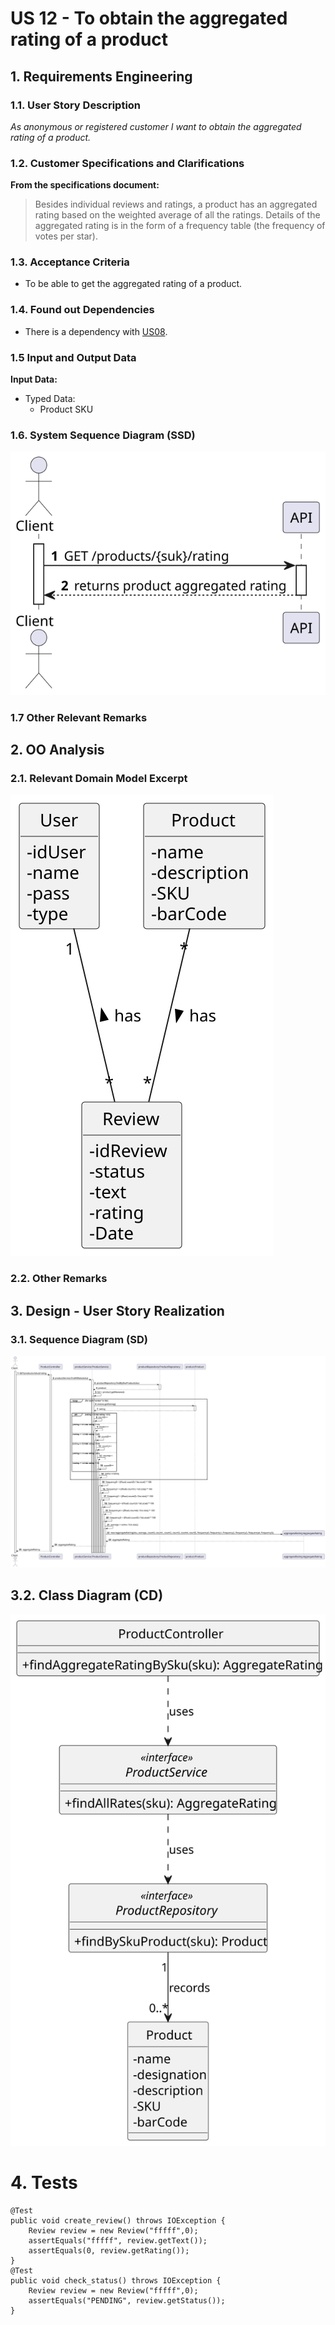 # US 12 - To obtain the aggregated rating of a product

## 1. Requirements Engineering




### 1.1. User Story Description

*As anonymous or registered customer I want to obtain the aggregated rating of a product.*

### 1.2. Customer Specifications and Clarifications 



**From the specifications document:**

> Besides individual reviews and ratings, a product has an aggregated rating based on the weighted average of all the ratings. Details of the aggregated rating is in the form of a frequency table (the frequency of votes per star).


### 1.3. Acceptance Criteria

* To be able to get the aggregated rating of a product.

### 1.4. Found out Dependencies

* There is a dependency with [US08](../US08/US08.md).

### 1.5 Input and Output Data

**Input Data:**
* Typed Data:
    * Product SKU
    

### 1.6. System Sequence Diagram (SSD)



![US12-SSD](US12-SSD.svg)


### 1.7 Other Relevant Remarks




## 2. OO Analysis

### 2.1. Relevant Domain Model Excerpt

![US12-MD](US12-MD.svg)

### 2.2. Other Remarks





## 3. Design - User Story Realization 

### 3.1. Sequence Diagram (SD)



![US12-SD](US12-SD.svg)

## 3.2. Class Diagram (CD)



![US12-CD](US12-CD.svg)

# 4. Tests 


    @Test
    public void create_review() throws IOException {
        Review review = new Review("fffff",0);
        assertEquals("fffff", review.getText());
        assertEquals(0, review.getRating());
    }
    @Test
    public void check_status() throws IOException {
        Review review = new Review("fffff",0);
        assertEquals("PENDING", review.getStatus());
    }






